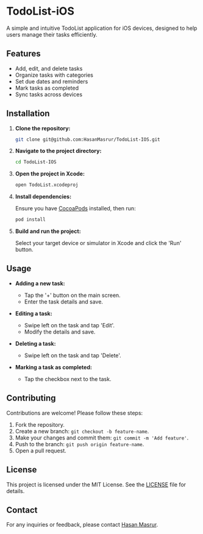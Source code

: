 # TodoList-iOS

A simple and intuitive TodoList application for iOS devices, designed to help users manage their tasks efficiently.

## Features

- Add, edit, and delete tasks
- Organize tasks with categories
- Set due dates and reminders
- Mark tasks as completed
- Sync tasks across devices

## Installation

1. **Clone the repository:**

   ```bash
   git clone git@github.com:HasanMasrur/TodoList-IOS.git
   ```

2. **Navigate to the project directory:**

   ```bash
   cd TodoList-IOS
   ```

3. **Open the project in Xcode:**

   ```bash
   open TodoList.xcodeproj
   ```

4. **Install dependencies:**

   Ensure you have [CocoaPods](https://cocoapods.org/) installed, then run:

   ```bash
   pod install
   ```

5. **Build and run the project:**

   Select your target device or simulator in Xcode and click the 'Run' button.

## Usage

- **Adding a new task:**
  - Tap the '+' button on the main screen.
  - Enter the task details and save.

- **Editing a task:**
  - Swipe left on the task and tap 'Edit'.
  - Modify the details and save.

- **Deleting a task:**
  - Swipe left on the task and tap 'Delete'.

- **Marking a task as completed:**
  - Tap the checkbox next to the task.

## Contributing

Contributions are welcome! Please follow these steps:

1. Fork the repository.
2. Create a new branch: `git checkout -b feature-name`.
3. Make your changes and commit them: `git commit -m 'Add feature'`.
4. Push to the branch: `git push origin feature-name`.
5. Open a pull request.

## License

This project is licensed under the MIT License. See the [LICENSE](LICENSE) file for details.

## Contact

For any inquiries or feedback, please contact [Hasan Masrur](mailto:your-email@example.com).
